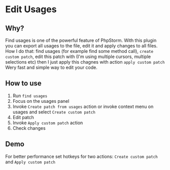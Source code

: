 # Edit Usages

## Why?
Find usages is one of the powerful feature of PhpStorm. With this plugin you can export all usages to the file, edit it and apply changes to all files.
How I do that: find usages (for example find some method call), `create custom patch`, edit this patch with (I'm using multiple cursors, multiple selections etc) then I just apply this chagnes with action `apply custom patch`
Wery fast and simple way to edit your code.


## How to use
1. Run `find usages`
2. Focus on the usages panel
3. Invoke `Create patch from usages` action or invoke context menu on usages and select `Create custom patch`
4. Edit patch
5. Invoke `Apply custom patch` action
6. Check changes

## Demo

For better performance set hotkeys for two actions: `Create custom patch` and `Apply custom patch`

